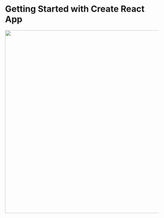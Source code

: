 # Getting Started with Create React App

<img src="https://imgur.com/a/TutwN86.gif" width="1000px" height="600px" />
